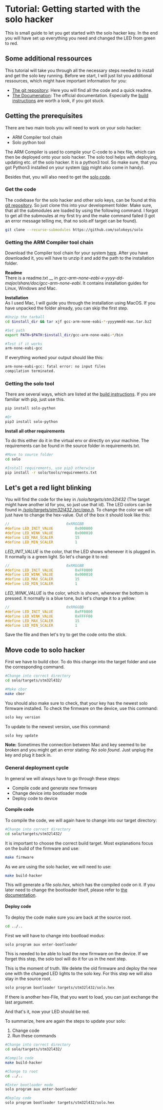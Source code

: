 # Tutorial: Getting started with the solo hacker

This is small guide to let you get started with the solo hacker key. In the end you will have set up everything you need and changed the LED from green to red.

## Some additional ressources

This tutorial will take you through all the necessary steps needed to install and get the solo key running. Before we start, I will just list you additional ressources, which might have important information for you:

* [The git repository](https://github.com/solokeys/solo): Here you will find all the code and a quick readme.
* [The Documenation](https://docs.solokeys.io/solo/building/): The official documentation. Especially the [build instructions](https://docs.solokeys.io/solo/building/) are worth a look, if you got stuck.

## Getting the prerequisites

There are two main tools you will need to work on your solo hacker:

* ARM Compiler tool chain
* Solo python tool

The ARM Compiler is used to compile your C-code to a hex file, which can then be deployed onto your solo hacker. The solo tool helps with deploying, updating etc. of the solo hacker. It is a python3 tool. So make sure, that you got Python3 installed on your system \([pip](https://pip.pypa.io/en/stable/) might also come in handy\).  
  
Besides that, you will also need to get the [solo code](https://github.com/solokeys/solo).

### Get the code

The codebase for the solo hacker and other solo keys, can be found at this [git repository](https://github.com/solokeys/solo). So just clone this into your development folder. Make sure, that all the submodules are loaded by using the following command. I forgot to get all the submoules at my first try and the make command failed \(I got an error message telling me, that no solo.elf target can be found\).

```bash
git clone --recurse-submodules https://github.com/solokeys/solo
```

### Getting the ARM Compiler tool chain

Download the Compiler tool chain for your system [here](https://developer.arm.com/tools-and-software/open-source-software/developer-tools/gnu-toolchain/gnu-rm/downloads). After you have downloaded it, you will have to unzip it and add the path to the installation folder.   
  
**Readme**  
There is a readme.txt __ in _gcc-arm-none-eabi-x-yyyy-dd-major/share/doc/gcc-arm-none-eabi_. It contains installation guides for Linux, Windows and Mac.   
  
**Installation**  
As I used Mac, I will guide you through the installation using MacOS. If you have unpacked the folder already, you can skip the first step.

```bash
#Unzip the tarball
cd $install_dir && tar xjf gcc-arm-none-eabi-*-yyyymmdd-mac.tar.bz2

#Set path
export PATH=$PATH:$install_dir/gcc-arm-none-eabi-*/bin

#Test if it works
arm-none-eabi-gcc
```

If everything worked your output should like this:

```bash
arm-none-eabi-gcc: fatal error: no input files
compilation terminated.
```

### Getting the solo tool

There are several ways, which are listed at the [build instructions](https://docs.solokeys.io/solo/building/). If you are familiar with pip, just use this.

```bash
pip install solo-python

#Or
pip3 install solo-python
```

**Install all other requirements**

To do this either do it in the virtual env or directly on your machine. The requirements can be found in the source folder in requirements.txt.

```bash
#Move to source folder
cd solo

#Install requirements, use pip3 otherwise
pip install -r solo/tools/requirements.txt
```

## Let's get a red light blinking

You will find the code for the key in _/solo/targets/stm32l432_ \(The target might have another id for you, so just use that id\). The LED colors can be found in [_/solo/targets/stm32l432 /src/app.h_](https://github.com/solokeys/solo/blob/master/targets/stm32l432/src/app.h)_._ To change the color we will just have to change the hex-value. Out of the box it should look like this:

```c
//                          0xRRGGBB
#define LED_INIT_VALUE          0x000800
#define LED_WINK_VALUE          0x000010
#define LED_MAX_SCALER          15
#define LED_MIN_SCALER          1
```

_LED\_INIT\_VALUE_ is the color, that the LED shows whenever it is plugged in. It normally is a green light. So let's change it to red:

```c
//                          0xRRGGBB
#define LED_INIT_VALUE          0xFF0800
#define LED_WINK_VALUE          0x000010
#define LED_MAX_SCALER          15
#define LED_MIN_SCALER          1
```

_LED\_WINK\_VALUE_ is the color, which is shown, whenever the bottom is pressed. It normally is a blue tone, but let's change it to a yellow:

```c
//                          0xRRGGBB
#define LED_INIT_VALUE          0xFF0800
#define LED_WINK_VALUE          0xFFFF00
#define LED_MAX_SCALER          15
#define LED_MIN_SCALER          1
```

Save the file and then let's try to get the code onto the stick.

## Move code to solo hacker

First we have to build cbor. To do this change into the target folder and use the corresponding command.

```bash
#Change into correct directory
cd solo/targets/stm32l432/

#Make cbor
make cbor
```

You should also make sure to check, that your key has the newest solo firmware installed. To check the firmware on the device, use this command:

```bash
solo key version
```

To update to the newest version, use this command:

```bash
solo key update
```

**Note:** Sometimes the connection between Mac and key seemed to be broken and you might get an error stating: _No solo found_. Just unplug the key and plug it back in.

### General deployment cycle

In general we will always have to go through these steps:

* Compile code and generate new firmware
* Change device into bootloader mode
* Deploy code to device

#### Compile code

To compile the code, we will again have to change into our target directory:

```bash
#Change into correct directory
cd solo/targets/stm32l432/
```

It is important to choose the correct build target. Most explanations focus on the build of the firmware and use:

```bash
make firmware
```

As we are using the solo hacker, we will need to use:

```bash
make build-hacker
```

This will generate a file _solo.hex_, which has the compiled code on it. If you later need to change the bootloader itself, please refer to [the documentation](https://docs.solokeys.io/solo/building/).

#### Deploy code

To deploy the code make sure you are back at the source root. 

```bash
cd ../..
```

First we will have to change into bootload modus:

```bash
solo program aux enter-bootloader
```

This is needed to be able to load the new firmware on the device. If we forget this step, the solo tool will do it for us in the next step.

This is the moment of truth. We delete the old firmware and deploy the new one with the changed LED lights to the solo key. For this step we will also stay in the source root.

```bash
solo program bootloader targets/stm32l432/solo.hex
```

If there is another hex-File, that you want to load, you can just exchange the last argument.  
  
And that's it, now your LED should be red.  
  
To summarize, here are again the steps to update your solo:

1. Change code
2. Run these commands

```bash
#Change into correct directory
cd solo/targets/stm32l432/

#Compile code
make build-hacker

#Change to root
cd ../..

#Enter bootloader mode
solo program aux enter-bootloader

#Deploy code
solo program bootloader targets/stm32l432/solo.hex
```
